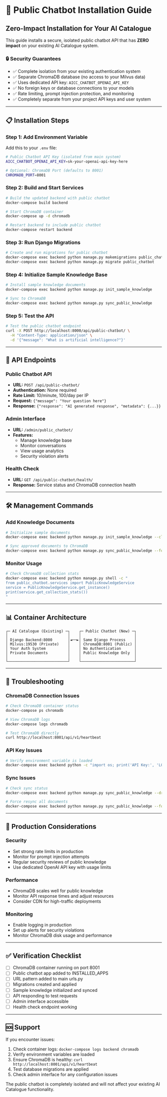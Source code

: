 # 🤖 Public Chatbot Installation Guide

## Zero-Impact Installation for Your AI Catalogue

This guide installs a secure, isolated public chatbot API that has **ZERO impact** on your existing AI Catalogue system.

### 🔒 Security Guarantees

- ✅ Complete isolation from your existing authentication system
- ✅ Separate ChromaDB database (no access to your Milvus data)  
- ✅ Uses dedicated API key: `AICC_CHATBOT_OPENAI_API_KEY`
- ✅ No foreign keys or database connections to your models
- ✅ Rate limiting, prompt injection protection, and monitoring
- ✅ Completely separate from your project API keys and user system

---

## 📋 Installation Steps

### Step 1: Add Environment Variable

Add this to your `.env` file:

```bash
# Public Chatbot API Key (isolated from main system)
AICC_CHATBOT_OPENAI_API_KEY=sk-your-openai-api-key-here

# Optional: ChromaDB Port (defaults to 8001)
CHROMADB_PORT=8001
```

### Step 2: Build and Start Services

```bash
# Build the updated backend with public chatbot
docker-compose build backend

# Start ChromaDB container
docker-compose up -d chromadb

# Restart backend to include public chatbot
docker-compose restart backend
```

### Step 3: Run Django Migrations

```bash
# Create and run migrations for public chatbot
docker-compose exec backend python manage.py makemigrations public_chatbot
docker-compose exec backend python manage.py migrate public_chatbot
```

### Step 4: Initialize Sample Knowledge Base

```bash
# Install sample knowledge documents
docker-compose exec backend python manage.py init_sample_knowledge

# Sync to ChromaDB
docker-compose exec backend python manage.py sync_public_knowledge
```

### Step 5: Test the API

```bash
# Test the public chatbot endpoint
curl -X POST http://localhost:8000/api/public-chatbot/ \
  -H "Content-Type: application/json" \
  -d '{"message": "What is artificial intelligence?"}'
```

---

## 🌟 API Endpoints

### Public Chatbot API
- **URL:** `POST /api/public-chatbot/`
- **Authentication:** None required
- **Rate Limit:** 10/minute, 100/day per IP
- **Request:** `{"message": "Your question here"}`
- **Response:** `{"response": "AI generated response", "metadata": {...}}`

### Admin Interface
- **URL:** `/admin/public_chatbot/`
- **Features:** 
  - Manage knowledge base
  - Monitor conversations
  - View usage analytics
  - Security violation alerts

### Health Check
- **URL:** `GET /api/public-chatbot/health/`
- **Response:** Service status and ChromaDB connection health

---

## 🛠️ Management Commands

### Add Knowledge Documents
```bash
# Initialize sample documents
docker-compose exec backend python manage.py init_sample_knowledge --clear-existing

# Sync approved documents to ChromaDB
docker-compose exec backend python manage.py sync_public_knowledge --force-sync
```

### Monitor Usage
```bash
# Check ChromaDB collection stats
docker-compose exec backend python manage.py shell -c "
from public_chatbot.services import PublicKnowledgeService
service = PublicKnowledgeService.get_instance()
print(service.get_collection_stats())
"
```

---

## 📊 Container Architecture

```
┌─ AI Catalogue (Existing) ─┐    ┌─ Public Chatbot (New) ─┐
│                           │    │                        │
│ Django Backend:8000       │◄──►│ Same Django Process    │
│ Milvus:19530 (Private)    │    │ ChromaDB:8001 (Public) │
│ Your Auth System          │    │ No Authentication      │
│ Private Documents         │    │ Public Knowledge Only  │
│                           │    │                        │
└───────────────────────────┘    └────────────────────────┘
```

---

## 🔧 Troubleshooting

### ChromaDB Connection Issues
```bash
# Check ChromaDB container status
docker-compose ps chromadb

# View ChromaDB logs
docker-compose logs chromadb

# Test ChromaDB directly
curl http://localhost:8001/api/v1/heartbeat
```

### API Key Issues
```bash
# Verify environment variable is loaded
docker-compose exec backend python -c "import os; print('API Key:', 'LOADED' if os.getenv('AICC_CHATBOT_OPENAI_API_KEY') else 'MISSING')"
```

### Sync Issues
```bash
# Check sync status
docker-compose exec backend python manage.py sync_public_knowledge --dry-run

# Force resync all documents
docker-compose exec backend python manage.py sync_public_knowledge --force-sync
```

---

## 🚀 Production Considerations

### Security
- Set strong rate limits in production
- Monitor for prompt injection attempts  
- Regular security reviews of public knowledge
- Use dedicated OpenAI API key with usage limits

### Performance
- ChromaDB scales well for public knowledge
- Monitor API response times and adjust resources
- Consider CDN for high-traffic deployments

### Monitoring
- Enable logging in production
- Set up alerts for security violations
- Monitor ChromaDB disk usage and performance

---

## ✅ Verification Checklist

- [ ] ChromaDB container running on port 8001
- [ ] Public chatbot app added to INSTALLED_APPS
- [ ] URL pattern added to main urls.py
- [ ] Migrations created and applied
- [ ] Sample knowledge initialized and synced
- [ ] API responding to test requests
- [ ] Admin interface accessible
- [ ] Health check endpoint working

---

## 🆘 Support

If you encounter issues:
1. Check container logs: `docker-compose logs backend chromadb`
2. Verify environment variables are loaded
3. Ensure ChromaDB is healthy: `curl http://localhost:8001/api/v1/heartbeat`
4. Test database migrations are applied
5. Check admin interface for any configuration issues

The public chatbot is completely isolated and will not affect your existing AI Catalogue functionality.